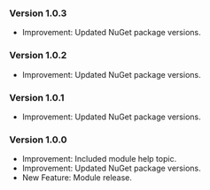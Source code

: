 ### Version 1.0.3

- Improvement: Updated NuGet package versions.

### Version 1.0.2

- Improvement: Updated NuGet package versions.

### Version 1.0.1

- Improvement: Updated NuGet package versions.

### Version 1.0.0

- Improvement: Included module help topic.
- Improvement: Updated NuGet package versions.
- New Feature: Module release.
